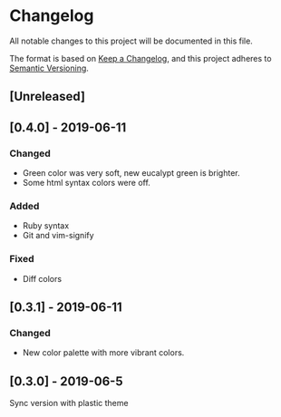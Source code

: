 # Changelog
All notable changes to this project will be documented in this file.

The format is based on [Keep a Changelog](https://keepachangelog.com/en/1.0.0/),
and this project adheres to [Semantic Versioning](https://semver.org/spec/v2.0.0.html).

## [Unreleased]

## [0.4.0] - 2019-06-11
### Changed
- Green color was very soft, new eucalypt green is brighter.
- Some html syntax colors were off.
### Added
- Ruby syntax
- Git and vim-signify
### Fixed
- Diff colors

## [0.3.1] - 2019-06-11
### Changed
- New color palette with more vibrant colors.

## [0.3.0] - 2019-06-5
Sync version with plastic theme

